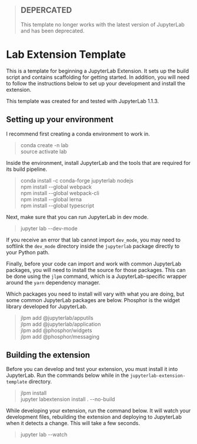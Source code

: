 > ## **DEPERCATED**
> This template no longer works with the latest version of JupyterLab and has been deprecated.

# Lab Extension Template

This is a template for beginning a JupyterLab Extension. It sets up the build script and contains
scaffolding for getting started. In addition, you will need to follow the instructions below to
set up your development and install the extension.

This template was created for and tested with JupyterLab 1.1.3.

## Setting up your environment

I recommend first creating a conda environment to work in.

> conda create -n lab  
> source activate lab  

Inside the environment, install JupyterLab and the tools that are required for its build pipeline.

> conda install -c conda-forge jupyterlab nodejs  
> npm install --global webpack  
> npm install --global webpack-cli  
> npm install --global lerna  
> npm install --global typescript  

Next, make sure that you can run JupyterLab in dev mode.

> jupyter lab --dev-mode  

If you receive an error that lab cannot import `dev_mode`, you may need to softlink the `dev_mode`
directory inside the `jupyterlab` package directly to your Python path.

Finally, before your code can import and work with common JupyterLab packages, you will need to
install the source for those packages. This can be done using the `jlpm` command, which is a
JupyterLab-specific wrapper around the `yarn` dependency manager.

Which packages you need to install will vary with what you are doing, but some common JupyterLab
packages are below. Phosphor is the widget library developed for JupyterLab.

> jlpm add @jupyterlab/apputils  
> jlpm add @jupyterlab/application  
> jlpm add @phosphor/widgets  
> jlpm add @phosphor/messaging  

## Building the extension

Before you can develop and test your extension, you must install it into JupyterLab. Run the
commands below while in the `jupyterlab-extension-template` directory.

> jlpm install  
> jupyter labextension install . --no-build  

While developing your extension, run the command below. It will watch your development files,
rebuilding the extension and deploying to JupyterLab when it detects a change. This will take a
few seconds.

> jupyter lab --watch  
